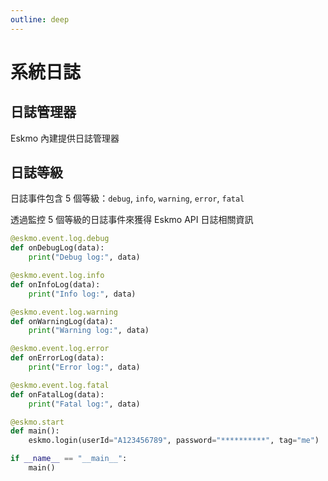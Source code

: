 ```yaml
---
outline: deep
---
```


# 系統日誌

## 日誌管理器

Eskmo 內建提供日誌管理器




## 日誌等級

日誌事件包含 5 個等級：`debug`, `info`, `warning`, `error`, `fatal`

透過監控 5 個等級的日誌事件來獲得 Eskmo API 日誌相關資訊

```python
@eskmo.event.log.debug
def onDebugLog(data):
    print("Debug log:", data)

@eskmo.event.log.info
def onInfoLog(data):
    print("Info log:", data)

@eskmo.event.log.warning
def onWarningLog(data):
    print("Warning log:", data)

@eskmo.event.log.error
def onErrorLog(data):
    print("Error log:", data)

@eskmo.event.log.fatal
def onFatalLog(data):
    print("Fatal log:", data)

@eskmo.start
def main():
    eskmo.login(userId="A123456789", password="**********", tag="me")

if __name__ == "__main__":
    main()    
```

